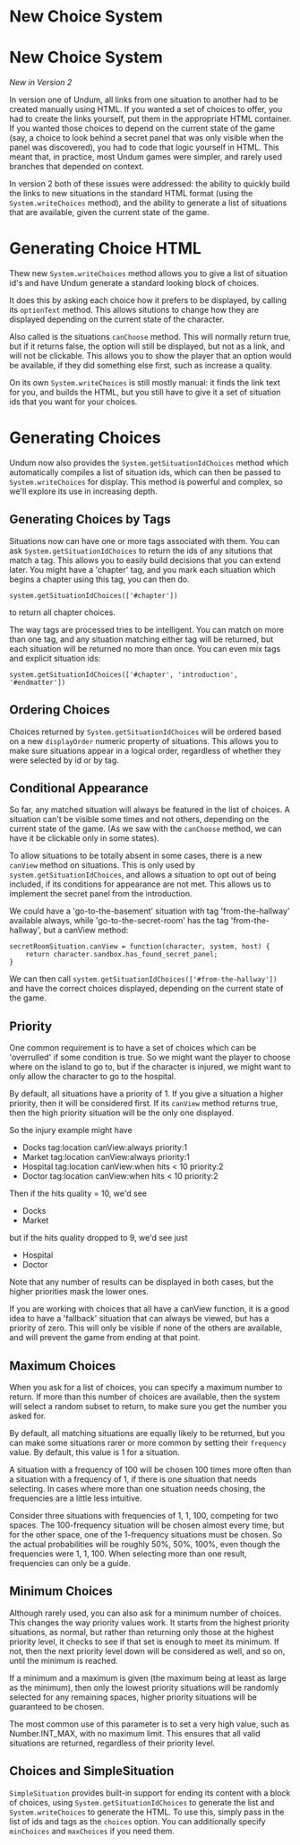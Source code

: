 # New Choice System

# New Choice System

*New in Version 2*

In version one of Undum, all links from one situation to another had
to be created manually using HTML. If you wanted a set of choices to
offer, you had to create the links yourself, put them in the
appropriate HTML container. If you wanted those choices to depend on
the current state of the game (say, a choice to look behind a secret
panel that was only visible when the panel was discovered), you had to
code that logic yourself in HTML. This meant that, in practice, most
Undum games were simpler, and rarely used branches that depended on
context.

In version 2 both of these issues were addressed: the ability to
quickly build the links to new situations in the standard HTML format
(using the `System.writeChoices` method), and the ability to generate
a list of situations that are available, given the current state of
the game.

# Generating Choice HTML

Thew new `System.writeChoices` method allows you to give a list of
situation id's and have Undum generate a standard looking block of
choices.

It does this by asking each choice how it prefers to be displayed, by
calling its `optionText` method. This allows situtions to change how
they are displayed depending on the current state of the character.

Also called is the situations `canChoose` method. This will normally
return true, but if it returns false, the option will still be
displayed, but not as a link, and will not be clickable. This allows
you to show the player that an option would be available, if they did
something else first, such as increase a quality.

On its own `System.writeChoices` is still mostly manual: it finds the
link text for you, and builds the HTML, but you still have to give it
a set of situation ids that you want for your choices.

# Generating Choices

Undum now also provides the `System.getSituationIdChoices` method
which automatically compiles a list of situation ids, which can then
be passed to `System.writeChoices` for display. This method is
powerful and complex, so we'll explore its use in increasing depth.

## Generating Choices by Tags

Situations now can have one or more tags associated with them. You can
ask `System.getSituationIdChoices` to return the ids of any situtions
that match a tag. This allows you to easily build decisions that you
can extend later. You might have a 'chapter' tag, and you mark each
situation which begins a chapter using this tag, you can then do.

    system.getSituationIdChoices(['#chapter'])

to return all chapter choices.

The way tags are processed tries to be intelligent. You can match on
more than one tag, and any situation matching either tag will be
returned, but each situation will be returned no more than once. You
can even mix tags and explicit situation ids:

    system.getSituationIdChoices(['#chapter', 'introduction', '#endmatter'])


## Ordering Choices

Choices returned by `System.getSituationIdChoices` will be ordered
based on a new `displayOrder` numeric property of situations. This
allows you to make sure situations appear in a logical order,
regardless of whether they were selected by id or by tag.


## Conditional Appearance

So far, any matched situation will always be featured in the list of
choices. A situation can't be visible some times and not others,
depending on the current state of the game. (As we saw with the
`canChoose` method, we can have it be clickable only in some states).

To allow situations to be totally absent in some cases, there is a new
`canView` method on situations. This is only used by
`system.getSituationIdChoices`, and allows a situation to opt out of
being included, if its conditions for appearance are not met. This
allows us to implement the secret panel from the introduction.

We could have a 'go-to-the-basement' situation with tag
'from-the-hallway' available always, while 'go-to-the-secret-room' has
the tag 'from-the-hallway', but a canView method:

    secretRoomSituation.canView = function(character, system, host) {
        return character.sandbox.has_found_secret_panel;
    }

We can then call `system.getSituationIdChoices(['#from-the-hallway'])`
and have the correct choices displayed, depending on the current state
of the game.


## Priority

One common requirement is to have a set of choices which can be
'overrulled' if some condition is true. So we might want the player to
choose where on the island to go to, but if the character is injured,
we might want to only allow the character to go to the hospital.

By default, all situations have a priority of 1. If you give a
situation a higher priority, then it will be considered first. If its
`canView` method returns true, then the high priority situation will
be the only one displayed.

So the injury example might have

- Docks tag:location canView:always priority:1
- Market tag:location canView:always priority:1
- Hospital tag:location canView:when hits < 10 priority:2
- Doctor tag:location canView:when hits < 10 priority:2

Then if the hits quality = 10, we'd see

- Docks
- Market

but if the hits quality dropped to 9, we'd see just

- Hospital
- Doctor

Note that any number of results can be displayed in both cases, but
the higher priorities mask the lower ones.

If you are working with choices that all have a canView function, it
is a good idea to have a 'fallback' situation that can always be
viewed, but has a priority of zero. This will only be visible if none
of the others are available, and will prevent the game from ending at
that point.


## Maximum Choices

When you ask for a list of choices, you can specify a maximum number
to return. If more than this number of choices are available, then the
system will select a random subset to return, to make sure you get the
number you asked for.

By default, all matching situations are equally likely to be returned,
but you can make some situations rarer or more common by setting their
`frequency` value. By default, this value is 1 for a situation.

A situation with a frequency of 100 will be chosen 100 times more
often than a situation with a frequency of 1, if there is one
situation that needs selecting. In cases where more than one situation
needs chosing, the frequencies are a little less intuitive.

Consider three situations with frequencies of 1, 1, 100, competing for
two spaces. The 100-frequency situation will be chosen almost every
time, but for the other space, one of the 1-frequency situations must
be chosen. So the actual probabilities will be roughly 50%, 50%, 100%,
even though the frequencies were 1, 1, 100. When selecting more than
one result, frequencies can only be a guide.


## Minimum Choices

Although rarely used, you can also ask for a minimum number of
choices. This changes the way priority values work. It starts from the
highest priority situations, as normal, but rather than returning only
those at the highest priority level, it checks to see if that set is
enough to meet its minimum. If not, then the next priority level down
will be considered as well, and so on, until the minimum is reached.

If a minimum and a maximum is given (the maximum being at least as
large as the minimum), then only the lowest priority situations will
be randomly selected for any remaining spaces, higher priority
situations will be guaranteed to be chosen.

The most common use of this parameter is to set a very high value,
such as Number.INT_MAX, with no maximum limit. This ensures that all
valid situations are returned, regardless of their priority level.


## Choices and SimpleSituation

`SimpleSituation` provides built-in support for ending its content
with a block of choices, using `System.getSituationIdChoices` to
generate the list and `System.writeChoices` to generate the HTML. To
use this, simply pass in the list of ids and tags as the `choices`
option. You can additionally specify `minChoices` and `maxChoices` if
you need them.